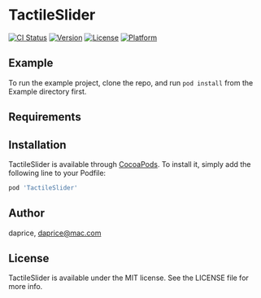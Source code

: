 # TactileSlider

[![CI Status](https://img.shields.io/travis/daprice/TactileSlider.svg?style=flat)](https://travis-ci.org/daprice/TactileSlider)
[![Version](https://img.shields.io/cocoapods/v/TactileSlider.svg?style=flat)](https://cocoapods.org/pods/TactileSlider)
[![License](https://img.shields.io/cocoapods/l/TactileSlider.svg?style=flat)](https://cocoapods.org/pods/TactileSlider)
[![Platform](https://img.shields.io/cocoapods/p/TactileSlider.svg?style=flat)](https://cocoapods.org/pods/TactileSlider)

## Example

To run the example project, clone the repo, and run `pod install` from the Example directory first.

## Requirements

## Installation

TactileSlider is available through [CocoaPods](https://cocoapods.org). To install
it, simply add the following line to your Podfile:

```ruby
pod 'TactileSlider'
```

## Author

daprice, daprice@mac.com

## License

TactileSlider is available under the MIT license. See the LICENSE file for more info.
